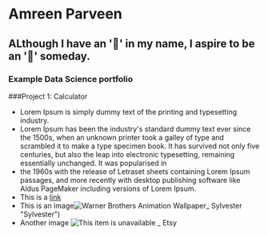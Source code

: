 # Amreen Parveen
## ALthough I have an '🥭' in my name, I aspire to be an '🍎' someday.
### Example Data Science portfolio

###Project 1: Calculator
- Lorem Ipsum is simply dummy text of the printing and typesetting industry.
- Lorem Ipsum has been the industry's standard dummy text ever since the 1500s, 
when an unknown printer took a galley of type and scrambled it to make a type 
specimen book. It has survived not only five centuries, but also the leap into 
electronic typesetting, remaining essentially unchanged. It was popularised in
- the 1960s with the release of Letraset sheets containing Lorem Ipsum passages, 
and more recently with desktop publishing software like Aldus PageMaker including 
versions of Lorem Ipsum.
- This is a [link](https://www.lipsum.com/)
- This is an image![Warner Brothers Animation Wallpaper_ Sylvester](https://user-images.githubusercontent.com/96365038/146729247-d0fabd6f-b4b4-45f1-98d2-52298a96e5fd.jpg)
"Sylvester")
- Another image ![This item is unavailable _ Etsy](https://user-images.githubusercontent.com/96365038/146729533-4db73471-28e4-4b54-845f-fe0df01231f5.jpg)

